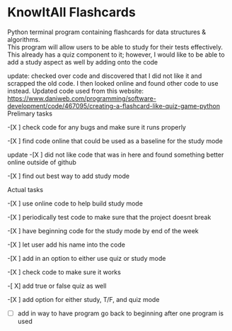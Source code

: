 # KnowItAll Flashcards
Python terminal program containing flashcards for data structures &amp; algorithms.  
This program will allow users to be able to study for their tests effectively.  
This already has a quiz component to it; however, I would like to be able to add a study aspect as well by adding onto the code


update: checked over code and discovered that I did not like it and scrapped the old code.  I then looked online and found other code to use instead. Updated code used from this website: https://www.daniweb.com/programming/software-development/code/467095/creating-a-flashcard-like-quiz-game-python
Prelimary tasks

-[X ] check code for any bugs and make sure it runs properly

-[X ] find code online that could be used as a baseline for the study mode

update -[X ] did not like code that was in here and found something better online outside of github

-[X ] find out best way to add study mode 

Actual tasks

-[X ] use online code to help build study mode

-[X ] periodically test code to make sure that the project doesnt break

-[X ] have beginning code for the study mode by end of the week

-[X ] let user add his name into the code

-[X ] add in an option to either use quiz or study mode

-[X ] check code to make sure it works

-[ X] add true or false quiz as well 

-[X ] add option for either study, T/F, and quiz mode

-[ ] add in way to have program go back to beginning after one program is used



